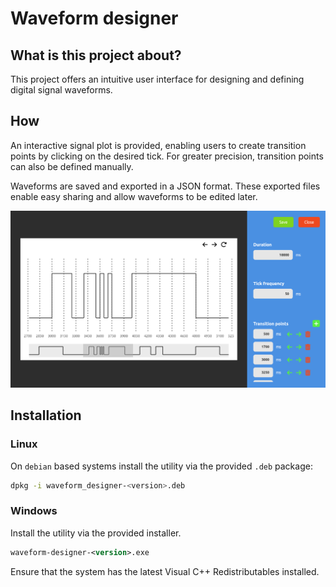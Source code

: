 # Waveform designer

## What is this project about?

This project offers an intuitive user interface for designing and defining digital signal waveforms.

## How

An interactive signal plot is provided, enabling users to create transition points by clicking on the desired tick. For greater precision, transition points can also be defined manually.

Waveforms are saved and exported in a JSON format. These exported files enable easy sharing and allow waveforms to be edited later.

![Waveform editor](docs/ss/designer.png)

## Installation

### Linux

On `debian` based systems install the utility via the provided `.deb` package:

```sh
dpkg -i waveform_designer-<version>.deb
```

### Windows

Install the utility via the provided installer.

```ps
waveform-designer-<version>.exe
```

Ensure that the system has the latest Visual C++ Redistributables installed.
